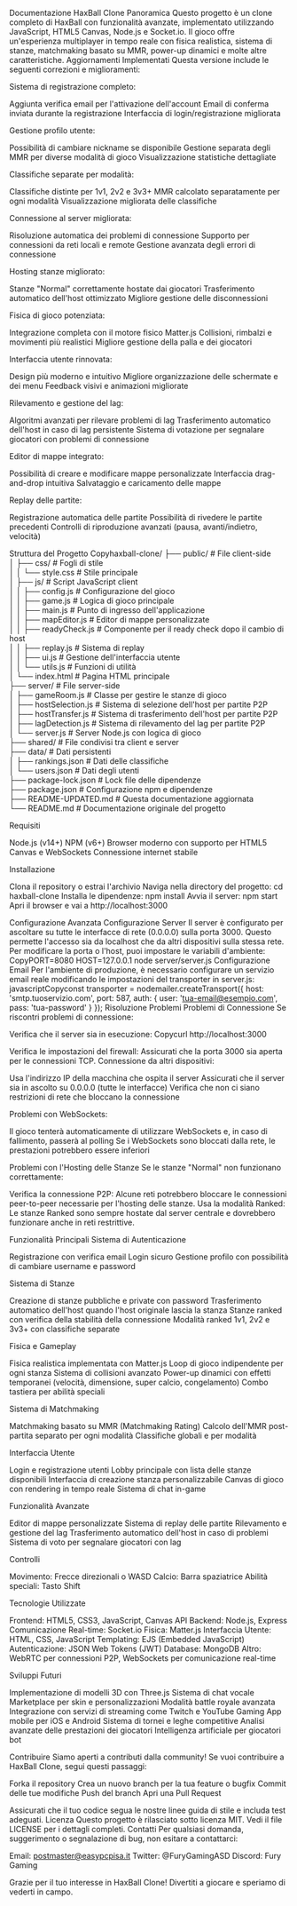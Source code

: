 Documentazione HaxBall Clone
Panoramica
Questo progetto è un clone completo di HaxBall con funzionalità avanzate, implementato utilizzando JavaScript, HTML5 Canvas, Node.js e Socket.io. Il gioco offre un'esperienza multiplayer in tempo reale con fisica realistica, sistema di stanze, matchmaking basato su MMR, power-up dinamici e molte altre caratteristiche.
Aggiornamenti Implementati
Questa versione include le seguenti correzioni e miglioramenti:

Sistema di registrazione completo:

Aggiunta verifica email per l'attivazione dell'account
Email di conferma inviata durante la registrazione
Interfaccia di login/registrazione migliorata


Gestione profilo utente:

Possibilità di cambiare nickname se disponibile
Gestione separata degli MMR per diverse modalità di gioco
Visualizzazione statistiche dettagliate


Classifiche separate per modalità:

Classifiche distinte per 1v1, 2v2 e 3v3+
MMR calcolato separatamente per ogni modalità
Visualizzazione migliorata delle classifiche


Connessione al server migliorata:

Risoluzione automatica dei problemi di connessione
Supporto per connessioni da reti locali e remote
Gestione avanzata degli errori di connessione


Hosting stanze migliorato:

Stanze "Normal" correttamente hostate dai giocatori
Trasferimento automatico dell'host ottimizzato
Migliore gestione delle disconnessioni


Fisica di gioco potenziata:

Integrazione completa con il motore fisico Matter.js
Collisioni, rimbalzi e movimenti più realistici
Migliore gestione della palla e dei giocatori


Interfaccia utente rinnovata:

Design più moderno e intuitivo
Migliore organizzazione delle schermate e dei menu
Feedback visivi e animazioni migliorate


Rilevamento e gestione del lag:

Algoritmi avanzati per rilevare problemi di lag
Trasferimento automatico dell'host in caso di lag persistente
Sistema di votazione per segnalare giocatori con problemi di connessione


Editor di mappe integrato:

Possibilità di creare e modificare mappe personalizzate
Interfaccia drag-and-drop intuitiva
Salvataggio e caricamento delle mappe


Replay delle partite:

Registrazione automatica delle partite
Possibilità di rivedere le partite precedenti
Controlli di riproduzione avanzati (pausa, avanti/indietro, velocità)



Struttura del Progetto
Copyhaxball-clone/
├── public/               # File client-side  
│   ├── css/              # Fogli di stile  
│   │   └── style.css     # Stile principale  
│   ├── js/               # Script JavaScript client  
│   │   ├── config.js     # Configurazione del gioco  
│   │   ├── game.js       # Logica di gioco principale  
│   │   ├── main.js       # Punto di ingresso dell'applicazione  
│   │   ├── mapEditor.js  # Editor di mappe personalizzate  
│   │   ├── readyCheck.js # Componente per il ready check dopo il cambio di host  
│   │   ├── replay.js     # Sistema di replay  
│   │   ├── ui.js         # Gestione dell'interfaccia utente  
│   │   └── utils.js      # Funzioni di utilità  
│   └── index.html        # Pagina HTML principale  
├── server/               # File server-side  
│   ├── gameRoom.js       # Classe per gestire le stanze di gioco  
│   ├── hostSelection.js  # Sistema di selezione dell'host per partite P2P  
│   ├── hostTransfer.js   # Sistema di trasferimento dell'host per partite P2P  
│   ├── lagDetection.js   # Sistema di rilevamento del lag per partite P2P  
│   └── server.js         # Server Node.js con logica di gioco  
├── shared/               # File condivisi tra client e server  
├── data/                 # Dati persistenti  
│   ├── rankings.json     # Dati delle classifiche  
│   └── users.json        # Dati degli utenti  
├── package-lock.json     # Lock file delle dipendenze  
├── package.json          # Configurazione npm e dipendenze  
├── README-UPDATED.md     # Questa documentazione aggiornata  
└── README.md             # Documentazione originale del progetto  


Requisiti

Node.js (v14+)
NPM (v6+)
Browser moderno con supporto per HTML5 Canvas e WebSockets
Connessione internet stabile

Installazione

Clona il repository o estrai l'archivio
Naviga nella directory del progetto: cd haxball-clone
Installa le dipendenze: npm install
Avvia il server: npm start
Apri il browser e vai a http://localhost:3000

Configurazione Avanzata
Configurazione Server
Il server è configurato per ascoltare su tutte le interfacce di rete (0.0.0.0) sulla porta 3000. Questo permette l'accesso sia da localhost che da altri dispositivi sulla stessa rete.
Per modificare la porta o l'host, puoi impostare le variabili d'ambiente:
CopyPORT=8080 HOST=127.0.0.1 node server/server.js
Configurazione Email
Per l'ambiente di produzione, è necessario configurare un servizio email reale modificando le impostazioni del transporter in server.js:
javascriptCopyconst transporter = nodemailer.createTransport({
  host: 'smtp.tuoservizio.com',
  port: 587,
  auth: {
    user: 'tua-email@esempio.com',
    pass: 'tua-password'
  }
});
Risoluzione Problemi
Problemi di Connessione
Se riscontri problemi di connessione:

Verifica che il server sia in esecuzione:
Copycurl http://localhost:3000

Verifica le impostazioni del firewall:
Assicurati che la porta 3000 sia aperta per le connessioni TCP.
Connessione da altri dispositivi:

Usa l'indirizzo IP della macchina che ospita il server
Assicurati che il server sia in ascolto su 0.0.0.0 (tutte le interfacce)
Verifica che non ci siano restrizioni di rete che bloccano la connessione


Problemi con WebSockets:

Il gioco tenterà automaticamente di utilizzare WebSockets e, in caso di fallimento, passerà al polling
Se i WebSockets sono bloccati dalla rete, le prestazioni potrebbero essere inferiori



Problemi con l'Hosting delle Stanze
Se le stanze "Normal" non funzionano correttamente:

Verifica la connessione P2P:
Alcune reti potrebbero bloccare le connessioni peer-to-peer necessarie per l'hosting delle stanze.
Usa la modalità Ranked:
Le stanze Ranked sono sempre hostate dal server centrale e dovrebbero funzionare anche in reti restrittive.

Funzionalità Principali
Sistema di Autenticazione

Registrazione con verifica email
Login sicuro
Gestione profilo con possibilità di cambiare username e password

Sistema di Stanze

Creazione di stanze pubbliche e private con password
Trasferimento automatico dell'host quando l'host originale lascia la stanza
Stanze ranked con verifica della stabilità della connessione
Modalità ranked 1v1, 2v2 e 3v3+ con classifiche separate

Fisica e Gameplay

Fisica realistica implementata con Matter.js
Loop di gioco indipendente per ogni stanza
Sistema di collisioni avanzato
Power-up dinamici con effetti temporanei (velocità, dimensione, super calcio, congelamento)
Combo tastiera per abilità speciali

Sistema di Matchmaking

Matchmaking basato su MMR (Matchmaking Rating)
Calcolo dell'MMR post-partita separato per ogni modalità
Classifiche globali e per modalità

Interfaccia Utente

Login e registrazione utenti
Lobby principale con lista delle stanze disponibili
Interfaccia di creazione stanza personalizzabile
Canvas di gioco con rendering in tempo reale
Sistema di chat in-game

Funzionalità Avanzate

Editor di mappe personalizzate
Sistema di replay delle partite
Rilevamento e gestione del lag
Trasferimento automatico dell'host in caso di problemi
Sistema di voto per segnalare giocatori con lag

Controlli

Movimento: Frecce direzionali o WASD
Calcio: Barra spaziatrice
Abilità speciali: Tasto Shift

Tecnologie Utilizzate

Frontend: HTML5, CSS3, JavaScript, Canvas API
Backend: Node.js, Express
Comunicazione Real-time: Socket.io
Fisica: Matter.js
Interfaccia Utente: HTML, CSS, JavaScript
Templating: EJS (Embedded JavaScript)
Autenticazione: JSON Web Tokens (JWT)
Database: MongoDB
Altro: WebRTC per connessioni P2P, WebSockets per comunicazione real-time

Sviluppi Futuri

Implementazione di modelli 3D con Three.js
Sistema di chat vocale
Marketplace per skin e personalizzazioni
Modalità battle royale avanzata
Integrazione con servizi di streaming come Twitch e YouTube Gaming
App mobile per iOS e Android
Sistema di tornei e leghe competitive
Analisi avanzate delle prestazioni dei giocatori
Intelligenza artificiale per giocatori bot

Contribuire
Siamo aperti a contributi dalla community! Se vuoi contribuire a HaxBall Clone, segui questi passaggi:

Forka il repository
Crea un nuovo branch per la tua feature o bugfix
Commit delle tue modifiche
Push del branch
Apri una Pull Request

Assicurati che il tuo codice segua le nostre linee guida di stile e includa test adeguati.
Licenza
Questo progetto è rilasciato sotto licenza MIT. Vedi il file LICENSE per i dettagli completi.
Contatti
Per qualsiasi domanda, suggerimento o segnalazione di bug, non esitare a contattarci:

Email: postmaster@easypcpisa.it
Twitter: @FuryGamingASD
Discord: Fury Gaming

Grazie per il tuo interesse in HaxBall Clone! Divertiti a giocare e speriamo di vederti in campo.
